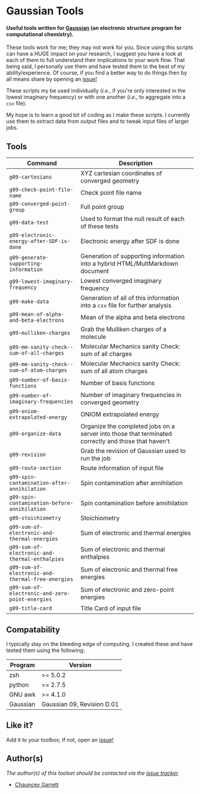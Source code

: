 # Gaussian Tools

#### Useful tools written for [Gaussian][gaussian] (an electronic structure program for computational chemistry).

These tools work for me; they may not work for you. Since using this scripts can have a HUGE impact on your research, I suggest you have a look at each of them to full understand their implications to your work flow. That being said, I personally use them and have tested them to the best of my ability/experience. Of course, if you find a better way to do things then by all means share by opening an [issue!][issue_tracker]

These scripts my be used individually (_i.e.,_ if you're only interested in the lowest imaginary frequency) or with one another (_i.e.,_ to aggregate into a `csv` file).

My hope is to learn a good bit of coding as I make these scripts. I currently use them to extract data from output files and to tweak input files of larger jobs.

## Tools

| Command                                           | Description                                                                                         |
| -----------                                       | -----------                                                                                         |
| `g09-cartesians`                                  | XYZ cartesian coordinates of converged geometry                                                     |
| `g09-check-point-file-name`                       | Check point file name                                                                               |
| `g09-converged-point-group`                       | Full point group                                                                                    |
| `g09-data-test`                                   | Used to format the null result of each of these tests                                               |
| `g09-electronic-energy-after-SDF-is-done`         | Electronic energy after SDF is done                                                                 |
| `g09-generate-supporting-information`             | Generation of supporting information into a hybrid HTML/MultMarkdown document                       |
| `g09-lowest-imaginary-frequency`                  | Lowest converged imaginary frequency                                                                |
| `g09-make-data`                                   | Generation of all of this information into a `csv` file for further analysis                        |
| `g09-mean-of-alpha-and-beta-electrons`            | Mean of the alpha and beta electrons                                                                |
| `g09-mulliken-charges`                            | Grab the Mulliken charges of a molecule                                                             |
| `g09-mm-sanity-check--sum-of-all-charges`         | Molecular Mechanics sanity Check: sum of all charges                                                |
| `g09-mm-sanity-check--sum-of-atom-charges`        | Molecular Mechanics sanity Check: sum of all atom charges                                           |
| `g09-number-of-basis-functions`                   | Number of basis functions                                                                           |
| `g09-number-of-imaginary-frequencies`             | Number of imaginary frequencies in converged geometry                                               |
| `g09-oniom-extrapolated-energy`                   | ONIOM extrapolated energy                                                                           |
| `g09-organize-data`                               | Organize the completed jobs on a server into those that terminated correctly and those that haven't |
| `g09-revision`                                    | Grab the revision of Gaussian used to run the job                                                   |
| `g09-route-section`                               | Route information of input file                                                                     |
| `g09-spin-contamination-after-annihilation`       | Spin contamination after annihilation                                                               |
| `g09-spin-contamination-before-annihilation`      | Spin contamination before annihilation                                                              |
| `g09-stoichiometry`                               | Stoichiometry                                                                                       |
| `g09-sum-of-electronic-and-thermal-energies`      | Sum of electronic and thermal energies                                                              |
| `g09-sum-of-electronic-and-thermal-enthalpies`    | Sum of electronic and thermal enthalpies                                                            |
| `g09-sum-of-electronic-and-thermal-free-energies` | Sum of electronic and thermal free energies                                                         |
| `g09-sum-of-electronic-and-zero-point-energies`   | Sum of electronic and zero-point energies                                                           |
| `g09-title-card`                                  | Title Card of input file                                                                            |

## Compatability

I typically stay on the bleeding edge of computing. I created these and have tested them using the following:

| Program  | Version                    |
| ---      | ---                        |
| zsh      | >= 5.0.2                   |
| python   | == 2.7.5                   |
| GNU awk  | >= 4.1.0                   |
| Gaussian | Gaussian 09, Revision D.01 |

## Like it?

Add it to your toolbox; If not, open an [issue!][issue_tracker]

## Author(s)

*The author(s) of this toolset should be contacted via the [issue tracker][issue_tracker].*

  - [Chauncey Garrett][chauncey-garrett]

[gaussian]:          http://www.gaussian.com "Gaussian"
[issue_tracker]:     https://github.com/chauncey-garrett/gaussian-tools/issues "chauncey-garrett/gaussian-tools/issues"
[chauncey-garrett]:  https://github.com/chauncey-garrett "chauncey-garrett"



